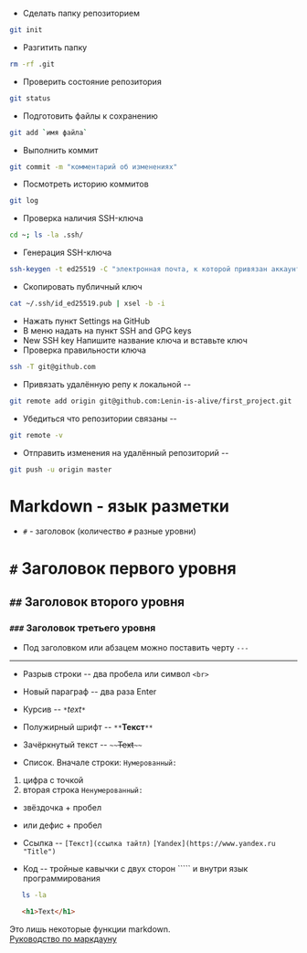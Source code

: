 * Сделать папку репозиторием
```bash
git init
```
* Разгитить папку 
```bash
rm -rf .git
```
* Проверить состояние репозитория 
```bash
git status
```
* Подготовить файлы к сохранению 
```bash
git add `имя файла`
```
* Выполнить коммит
```bash
git commit -m "комментарий об изменениях"
```
* Посмотреть историю коммитов 
```bash
git log
```


* Проверка наличия SSH-ключа 
```bash
cd ~; ls -la .ssh/
```
* Генерация SSH-ключа
```bash
ssh-keygen -t ed25519 -C "электронная почта, к которой привязан аккаунт на GitHub"
```
* Скопировать публичный ключ 
```bash
cat ~/.ssh/id_ed25519.pub | xsel -b -i
```
* Нажать пункт Settings на GitHub
* В меню надать на пункт SSH and GPG keys  
* New SSH key Напишите название ключа и вставьте ключ  
* Проверка правильности ключа 
```bash
ssh -T git@github.com
```
* Привязать удалённую репу к локальной -- 
```bash
git remote add origin git@github.com:Lenin-is-alive/first_project.git
```
* Убедиться что репозитории связаны -- 
```bash
git remote -v
```
* Отправить изменения на удалённый репозиторий -- 
```bash
git push -u origin master
```


# Markdown - язык разметки  

* `#` - заголовок (количество `#` разные уровни)  

# `#` Заголовок первого уровня
## `##` Заголовок второго уровня
### `###` Заголовок третьего уровня

* Под заголовком или абзацем можно поставить черту `---`  

 ---  

* Разрыв строки -- два пробела или символ `<br>`  

* Новый параграф -- два раза Enter  

* Курсив -- `*`*text*`*`  
 
* Полужирный шрифт -- `**`**Текст**`**`  

* Зачёркнутый текст -- `~~`~~Text~~`~~`  

* Список.
Вначале строки:
`Нумерованный:`
1. цифра с точкой
2. вторая строка
`Ненумерованный:`
* звёздочка + пробел
- или дефис + пробел  

* Ссылка -- `[Текст](ссылка тайтл)`
`[Yandex](https://www.yandex.ru "Title")`

* Код -- тройные кавычки с двух сторон ````` и внутри язык программирования
```bash
   ls -la
```

```html
   <h1>Text</h1>
```


Это лишь некоторые функции markdown.  
[Руководство по маркдауну](https://gist.github.com/fomvasss/8dd8cd7f88c67a4e3727f9d39224a84c)

